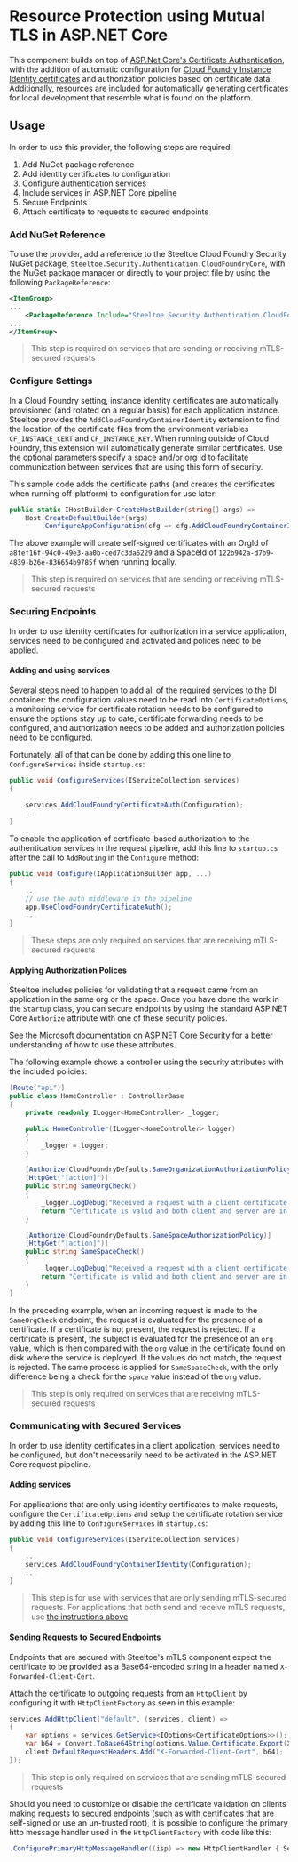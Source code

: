 # Resource Protection using Mutual TLS in ASP.NET Core

This component builds on top of [ASP.Net Core's Certificate Authentication](https://docs.microsoft.com/aspnet/core/security/authentication/certauth), with the addition of automatic configuration for [Cloud Foundry Instance Identity certificates](https://docs.cloudfoundry.org/devguide/deploy-apps/instance-identity.html) and authorization policies based on certificate data. Additionally, resources are included for automatically generating certificates for local development that resemble what is found on the platform.

## Usage

In order to use this provider, the following steps are required:

1. Add NuGet package reference
1. Add identity certificates to configuration
1. Configure authentication services
1. Include services in ASP.NET Core pipeline
1. Secure Endpoints
1. Attach certificate to requests to secured endpoints

### Add NuGet Reference

To use the provider, add a reference to the Steeltoe Cloud Foundry Security NuGet package, `Steeltoe.Security.Authentication.CloudFoundryCore`, with the NuGet package manager or directly to your project file by using the following `PackageReference`:

```xml
<ItemGroup>
...
    <PackageReference Include="Steeltoe.Security.Authentication.CloudFoundryCore" Version="3.2.0"/>
...
</ItemGroup>
```

>This step is required on services that are sending or receiving mTLS-secured requests

### Configure Settings

In a Cloud Foundry setting, instance identity certificates are automatically provisioned (and rotated on a regular basis) for each application instance. Steeltoe provides the `AddCloudFoundryContainerIdentity` extension to find the location of the certificate files from the environment variables `CF_INSTANCE_CERT` and `CF_INSTANCE_KEY`. When running outside of Cloud Foundry, this extension will automatically generate similar certificates. Use the optional parameters specify a space and/or org id to facilitate communication between services that are using this form of security.

This sample code adds the certificate paths (and creates the certificates when running off-platform) to configuration for use later:

```csharp
public static IHostBuilder CreateHostBuilder(string[] args) =>
    Host.CreateDefaultBuilder(args)
        .ConfigureAppConfiguration(cfg => cfg.AddCloudFoundryContainerIdentity("a8fef16f-94c0-49e3-aa0b-ced7c3da6229", "122b942a-d7b9-4839-b26e-836654b9785f"));
```

The above example will create self-signed certificates with an OrgId of `a8fef16f-94c0-49e3-aa0b-ced7c3da6229` and a SpaceId of `122b942a-d7b9-4839-b26e-836654b9785f` when running locally.

>This step is required on services that are sending or receiving mTLS-secured requests

### Securing Endpoints

In order to use identity certificates for authorization in a service application, services need to be configured and activated and polices need to be applied.

#### Adding and using services

Several steps need to happen to add all of the required services to the DI container: the configuration values need to be read into `CertificateOptions`, a monitoring service for certificate rotation needs to be configured to ensure the options stay up to date, certificate forwarding needs to be configured, and authorization needs to be added and authorization policies need to be configured.

Fortunately, all of that can be done by adding this one line to `ConfigureServices` inside `startup.cs`:

```csharp
public void ConfigureServices(IServiceCollection services)
{
    ...
    services.AddCloudFoundryCertificateAuth(Configuration);
    ...
}
```

To enable the application of certificate-based authorization to the authentication services in the request pipeline, add this line to `startup.cs` after the call to `AddRouting` in the `Configure` method:

```csharp
public void Configure(IApplicationBuilder app, ...)
{
    ...
    // use the auth middleware in the pipeline
    app.UseCloudFoundryCertificateAuth();
    ...
}
```

>These steps are only required on services that are receiving mTLS-secured requests

#### Applying Authorization Polices

Steeltoe includes policies for validating that a request came from an application in the same org or the space. Once you have done the work in the `Startup` class, you can secure endpoints by using the standard ASP.NET Core `Authorize` attribute with one of these security policies.

See the Microsoft documentation on [ASP.NET Core Security](https://docs.asp.net/en/latest/security/) for a better understanding of how to use these attributes.

The following example shows a controller using the security attributes with the included policies:

```csharp
[Route("api")]
public class HomeController : ControllerBase
{
    private readonly ILogger<HomeController> _logger;

    public HomeController(ILogger<HomeController> logger)
    {
        _logger = logger;
    }

    [Authorize(CloudFoundryDefaults.SameOrganizationAuthorizationPolicy)]
    [HttpGet("[action]")]
    public string SameOrgCheck()
    {
        _logger.LogDebug("Received a request with a client certificate from the same org");
        return "Certificate is valid and both client and server are in the same org";
    }

    [Authorize(CloudFoundryDefaults.SameSpaceAuthorizationPolicy)]
    [HttpGet("[action]")]
    public string SameSpaceCheck()
    {
        _logger.LogDebug("Received a request with a client certificate from the same space");
        return "Certificate is valid and both client and server are in the same space";
    }
}
```

In the preceding example, when an incoming request is made to the `SameOrgCheck` endpoint, the request is evaluated for the presence of a certificate. If a certificate is not present, the request is rejected. If a certificate is present, the subject is evaluated for the presence of an `org` value, which is then compared with the `org` value in the certificate found on disk where the service is deployed. If the values do not match, the request is rejected. The same process is applied for `SameSpaceCheck`, with the only difference being a check for the `space` value instead of the `org` value.

>This step is only required on services that are receiving mTLS-secured requests

### Communicating with Secured Services

In order to use identity certificates in a client application, services need to be configured, but don't necessarily need to be activated in the ASP.NET Core request pipeline.

#### Adding services

For applications that are only using identity certificates to make requests, configure the `CertificateOptions` and setup the certificate rotation service by adding this line to `ConfigureServices` in `startup.cs`:

```csharp
public void ConfigureServices(IServiceCollection services)
{
    ...
    services.AddCloudFoundryContainerIdentity(Configuration);
    ...
}
```

>This step is for use with services that are only sending mTLS-secured requests. For applications that both send and receive mTLS requests, use [the instructions above](#adding-and-using-services)

#### Sending Requests to Secured Endpoints

Endpoints that are secured with Steeltoe's mTLS component expect the certificate to be provided as a Base64-encoded string in a header named `X-Forwarded-Client-Cert`.

Attach the certificate to outgoing requests from an `HttpClient` by configuring it with `HttpClientFactory` as seen in this example:

```csharp
services.AddHttpClient("default", (services, client) =>
{
    var options = services.GetService<IOptions<CertificateOptions>>();
    var b64 = Convert.ToBase64String(options.Value.Certificate.Export(X509ContentType.Cert));
    client.DefaultRequestHeaders.Add("X-Forwarded-Client-Cert", b64);
});
```

>This step is only required on services that are sending mTLS-secured requests

Should you need to customize or disable the certificate validation on clients making requests to secured endpoints (such as with certificates that are self-signed or use an un-trusted root), it is possible to configure the primary http message handler used in the `HttpClientFactory` with code like this:

```csharp
.ConfigurePrimaryHttpMessageHandler((isp) => new HttpClientHandler { ServerCertificateCustomValidationCallback = (sender, cert, chain, sslPolicyErrors) => true })
```
